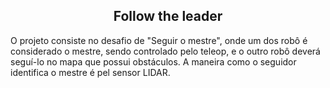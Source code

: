 <h2 align="center"> Follow the leader </h2>

O projeto consiste no desafio de "Seguir o mestre", onde um dos robô é considerado o mestre, sendo controlado pelo teleop, e o outro robô deverá seguí-lo 
no mapa que possui obstáculos. A maneira como o seguidor identifica o mestre é pel sensor LIDAR.

